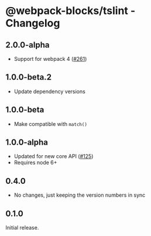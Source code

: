 # @webpack-blocks/tslint - Changelog

## 2.0.0-alpha

- Support for webpack 4 ([#261](https://github.com/andywer/webpack-blocks/pull/261))

## 1.0.0-beta.2

- Update dependency versions

## 1.0.0-beta

- Make compatible with `match()`

## 1.0.0-alpha

- Updated for new core API ([#125](https://github.com/andywer/webpack-blocks/issues/125))
- Requires node 6+

## 0.4.0

- No changes, just keeping the version numbers in sync

## 0.1.0

Initial release.
